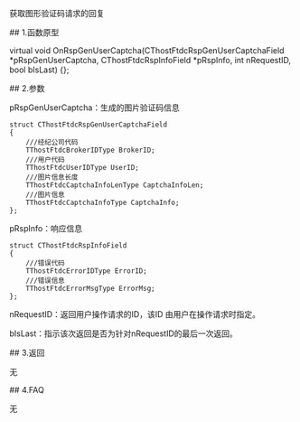 <p>获取图形验证码请求的回复</p>
<span class="anchor" id="1e20f8a9-f90a-4830-bcfc-a92dea723806"></span>
## 1.函数原型
<p>virtual void OnRspGenUserCaptcha(CThostFtdcRspGenUserCaptchaField *pRspGenUserCaptcha, CThostFtdcRspInfoField *pRspInfo, int nRequestID, bool bIsLast) {};</p>
<span class="anchor" id="283efc44-c9e4-41f3-9a4d-c8000fcc75d0"></span>
## 2.参数
<p>pRspGenUserCaptcha：生成的图片验证码信息</p>
<pre><code>struct CThostFtdcRspGenUserCaptchaField
{
    ///经纪公司代码
    TThostFtdcBrokerIDType BrokerID;
    ///用户代码
    TThostFtdcUserIDType UserID;
    ///图片信息长度
    TThostFtdcCaptchaInfoLenType CaptchaInfoLen;
    ///图片信息
    TThostFtdcCaptchaInfoType CaptchaInfo;
};
</code></pre>
<p>pRspInfo：响应信息</p>
<pre><code>struct CThostFtdcRspInfoField
{
    ///错误代码
    TThostFtdcErrorIDType ErrorID;
    ///错误信息
    TThostFtdcErrorMsgType ErrorMsg;
};
</code></pre>
<p>nRequestID：返回用户操作请求的ID，该ID 由用户在操作请求时指定。</p>
<p>bIsLast：指示该次返回是否为针对nRequestID的最后一次返回。</p>
<span class="anchor" id="07ea469b-f46f-4f38-a275-1193c6853ae2"></span>
## 3.返回
<p>无</p>
<span class="anchor" id="0e37248d-4a23-4d51-ba95-819736aca1db"></span>
## 4.FAQ
<p>无</p>
